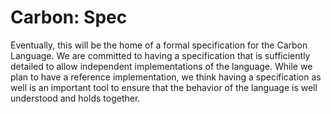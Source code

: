 <!--
Part of the Carbon Language project, under the Apache License v2.0 with LLVM
Exceptions. See /LICENSE for license information.
SPDX-License-Identifier: Apache-2.0 WITH LLVM-exception
-->

# Carbon: Spec

Eventually, this will be the home of a formal specification for the Carbon
Language. We are committed to having a specification that is sufficiently
detailed to allow independent implementations of the language. While we plan to
have a reference implementation, we think having a specification as well is an
important tool to ensure that the behavior of the language is well understood
and holds together.
